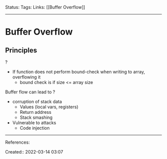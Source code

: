 Status: 
Tags: 
Links: [[Buffer Overflow]]
___

# Buffer Overflow
## Principles
?
- If function does not perform bound-check when writing to array, overflowing it
	- bound check is if size <= array size

Buffer  flow can lead to
?
- corruption of stack data
	- Values (local vars, registers)
	- Return address
	- Stack smashing
- Vulnerable to attacks
	- Code injection
___
References:

Created:: 2022-03-14 03:07
